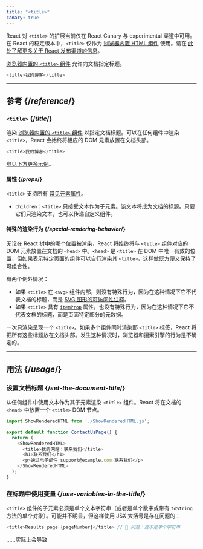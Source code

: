 ```yaml
---
title: "<title>"
canary: true
---
```


<Canary>

React 对 `<title>` 的扩展当前仅在 React Canary 与 experimental 渠道中可用。在 React 的稳定版本中，`<title>` 仅作为 [浏览器内置 HTML 组件](https://react.dev/reference/react-dom/components#all-html-components) 使用。请在 [此处了解更多关于 React 发布渠道的信息](/community/versioning-policy#all-release-channels)。

</Canary>


<Intro>

[浏览器内置的 `<title>` 组件](https://developer.mozilla.org/en-US/docs/Web/HTML/Element/title) 允许向文档指定标题。

```js
<title>我的博客</title>
```

</Intro>

<InlineToc />

---

## 参考 {/*reference*/}

### `<title>` {/*title*/}

渲染 [浏览器内置的 `<title>` 组件](https://developer.mozilla.org/en-US/docs/Web/HTML/Element/title) 以指定文档标题。可以在任何组件中渲染 `<title>`，React 会始终将相应的 DOM 元素放置在文档头部。

```js
<title>我的博客</title>
```

[参见下方更多示例](#usage)。

#### 属性 {/*props*/}

`<title>` 支持所有 [常见元素属性](/reference/react-dom/components/common#props)。

* `children`：`<title>` 只接受文本作为子元素。该文本将成为文档的标题。只要它们只渲染文本，也可以传递自定义组件。

#### 特殊的渲染行为 {/*special-rendering-behavior*/}

无论在 React 树中的哪个位置被渲染，React 将始终将与 `<title>` 组件对应的 DOM 元素放置在文档的 `<head>` 中。`<head>` 是 `<title>` 在 DOM 中唯一有效的位置，但如果表示特定页面的组件可以自行渲染其 `<title>`，这样做既方便又保持了可组合性。

有两个例外情况：
* 如果 `<title>` 在 `<svg>` 组件内部，则没有特殊行为，因为在这种情况下它不代表文档的标题，而是 [SVG 图形的可访问性注释](https://developer.mozilla.org/en-US/docs/Web/SVG/Element/title)。
* 如果 `<title>` 具有 [`itemProp`](https://developer.mozilla.org/en-US/docs/Web/HTML/Global_attributes/itemprop) 属性，也没有特殊行为，因为在这种情况下它不代表文档的标题，而是页面特定部分的元数据。

<Pitfall>

一次只渲染呈现一个 `<title>`。如果多个组件同时渲染那 `<title>` 标签，React 将把所有这些标题放在文档头部。发生这种情况时，浏览器和搜索引擎的行为是不确定的。

</Pitfall>

---

## 用法 {/*usage*/}

### 设置文档标题 {/*set-the-document-title*/}

从任何组件中使用文本作为其子元素渲染 `<title>` 组件。React 将在文档的 `<head>` 中放置一个 `<title>` DOM 节点。

<SandpackWithHTMLOutput>

```js App.js active
import ShowRenderedHTML from './ShowRenderedHTML.js';

export default function ContactUsPage() {
  return (
    <ShowRenderedHTML>
      <title>我的网站：联系我们</title>
      <h1>联系我们</h1>
      <p>通过电子邮件 support@example.com 联系我们</p>
    </ShowRenderedHTML>
  );
}
```

</SandpackWithHTMLOutput>

### 在标题中使用变量 {/*use-variables-in-the-title*/}

`<title>` 组件的子元素必须是单个文本字符串（或者是单个数字或带有 `toString` 方法的单个对象）。可能并不明显，但这样使用 JSX 大括号是存在问题的：

```js
<title>Results page {pageNumber}</title> // 🔴 问题：这不是单个字符串
```

……实际上会导致 <title> 组件的子元素是一个包含两个元素的数组（字符串 `"Results page"` 和 `pageNumber` 的值）。这将导致错误，应该使用字符串插值传递给 `<title>` 一个单个字符串：

```js
<title>{`Results page ${pageNumber}`}</title>
```

